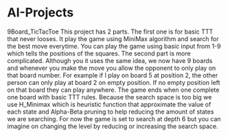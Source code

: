 # AI-Projects


9Board_TicTacToe 
    This project has 2 parts. The first one is for basic TTT that never looses. It play the game using MiniMax algorithm and search for the best move everytime. You can play the game using basic input from 1-9 which tells the positions of the squares.
    The second part is more complicated. Although you it uses the same idea, we now have 9 boards and whenever you make the move you allow the opponent to only play on that board number. For example if I play on board 5 at position 2, the other person can only play at board 2 on empty position. If no empty position left on that board they can play anywhere. The game ends when one complete one board with basic TTT rules. Because the search space is too big we use H_Minimax which is heuristic function that approximate the value of each state and Alpha-Beta pruning to help reducing the amount of states we are searching. For now the game is set to search at depth 6 but you can imagine on changing the level by reducing or increasing the search space. 
